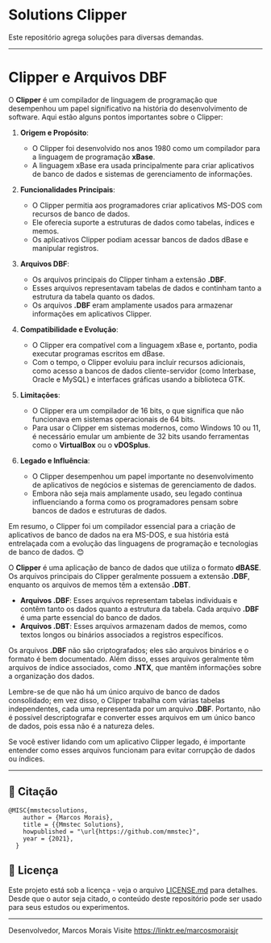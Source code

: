 # Solutions Clipper
Este repositório agrega soluções para diversas demandas.


---
# Clipper e Arquivos DBF

O **Clipper** é um compilador de linguagem de programação que desempenhou um papel significativo na história do desenvolvimento de software. Aqui estão alguns pontos importantes sobre o Clipper:

1. **Origem e Propósito**:
   - O Clipper foi desenvolvido nos anos 1980 como um compilador para a linguagem de programação **xBase**.
   - A linguagem xBase era usada principalmente para criar aplicativos de banco de dados e sistemas de gerenciamento de informações.

2. **Funcionalidades Principais**:
   - O Clipper permitia aos programadores criar aplicativos MS-DOS com recursos de banco de dados.
   - Ele oferecia suporte a estruturas de dados como tabelas, índices e memos.
   - Os aplicativos Clipper podiam acessar bancos de dados dBase e manipular registros.

3. **Arquivos DBF**:
   - Os arquivos principais do Clipper tinham a extensão **.DBF**.
   - Esses arquivos representavam tabelas de dados e continham tanto a estrutura da tabela quanto os dados.
   - Os arquivos **.DBF** eram amplamente usados para armazenar informações em aplicativos Clipper.

4. **Compatibilidade e Evolução**:
   - O Clipper era compatível com a linguagem xBase e, portanto, podia executar programas escritos em dBase.
   - Com o tempo, o Clipper evoluiu para incluir recursos adicionais, como acesso a bancos de dados cliente-servidor (como Interbase, Oracle e MySQL) e interfaces gráficas usando a biblioteca GTK.

5. **Limitações**:
   - O Clipper era um compilador de 16 bits, o que significa que não funcionava em sistemas operacionais de 64 bits.
   - Para usar o Clipper em sistemas modernos, como Windows 10 ou 11, é necessário emular um ambiente de 32 bits usando ferramentas como o **VirtualBox** ou o **vDOSplus**.

6. **Legado e Influência**:
   - O Clipper desempenhou um papel importante no desenvolvimento de aplicativos de negócios e sistemas de gerenciamento de dados.
   - Embora não seja mais amplamente usado, seu legado continua influenciando a forma como os programadores pensam sobre bancos de dados e estruturas de dados.

Em resumo, o Clipper foi um compilador essencial para a criação de aplicativos de banco de dados na era MS-DOS, e sua história está entrelaçada com a evolução das linguagens de programação e tecnologias de banco de dados. 😊

O **Clipper** é uma aplicação de banco de dados que utiliza o formato **dBASE**. Os arquivos principais do Clipper geralmente possuem a extensão **.DBF**, enquanto os arquivos de memos têm a extensão **.DBT**. 

- **Arquivos .DBF**: Esses arquivos representam tabelas individuais e contêm tanto os dados quanto a estrutura da tabela. Cada arquivo **.DBF** é uma parte essencial do banco de dados.
- **Arquivos .DBT**: Esses arquivos armazenam dados de memos, como textos longos ou binários associados a registros específicos.

Os arquivos **.DBF** não são criptografados; eles são arquivos binários e o formato é bem documentado. Além disso, esses arquivos geralmente têm arquivos de índice associados, como **.NTX**, que mantêm informações sobre a organização dos dados.

Lembre-se de que não há um único arquivo de banco de dados consolidado; em vez disso, o Clipper trabalha com várias tabelas independentes, cada uma representada por um arquivo **.DBF**. Portanto, não é possível descriptografar e converter esses arquivos em um único banco de dados, pois essa não é a natureza deles.

Se você estiver lidando com um aplicativo Clipper legado, é importante entender como esses arquivos funcionam para evitar corrupção de dados ou índices.

---

## 🚀 Citação
```
@MISC{mmstecsolutions,
    author = {Marcos Morais},
    title = {{Mmstec Solutions},
    howpublished = "\url{https://github.com/mmstec}",
    year = {2021},
  }
```
## 📄 Licença

Este projeto está sob a licença - veja o arquivo [LICENSE.md](https://github.com/mmstec/mmstec/blob/main/LICENSE) para detalhes. <br />
Desde que o autor seja citado, o conteúdo deste repositório pode ser usado para seus estudos ou experimentos.
___
Desenvolvedor,
Marcos Morais
Visite https://linktr.ee/marcosmoraisjr
